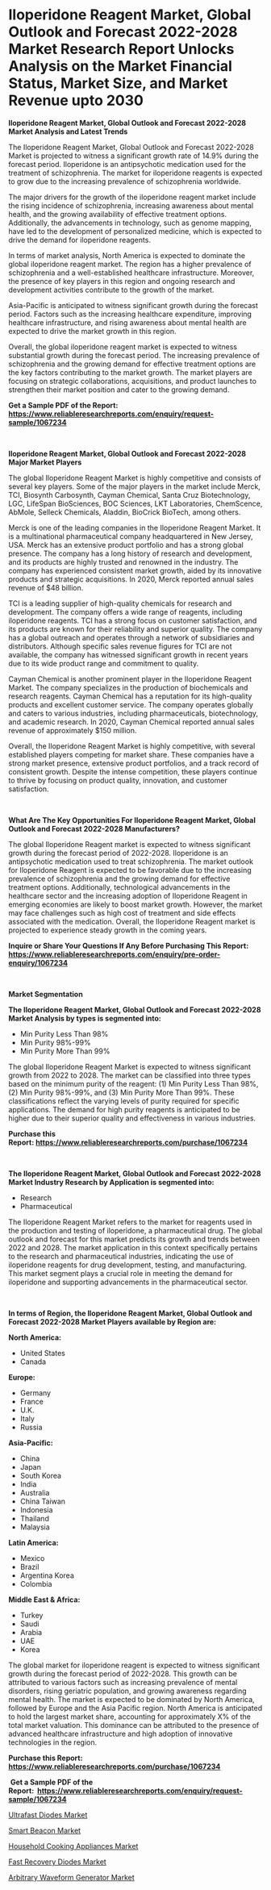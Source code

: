 <p><h1>Iloperidone Reagent Market, Global Outlook and Forecast 2022-2028 Market Research Report Unlocks Analysis on the Market Financial Status, Market Size, and Market Revenue upto 2030</h1></p><p><strong>Iloperidone Reagent Market, Global Outlook and Forecast 2022-2028 Market Analysis and Latest Trends</strong></p>
<p><p>The Iloperidone Reagent Market, Global Outlook and Forecast 2022-2028 Market is projected to witness a significant growth rate of 14.9% during the forecast period. Iloperidone is an antipsychotic medication used for the treatment of schizophrenia. The market for iloperidone reagents is expected to grow due to the increasing prevalence of schizophrenia worldwide.</p><p>The major drivers for the growth of the iloperidone reagent market include the rising incidence of schizophrenia, increasing awareness about mental health, and the growing availability of effective treatment options. Additionally, the advancements in technology, such as genome mapping, have led to the development of personalized medicine, which is expected to drive the demand for iloperidone reagents.</p><p>In terms of market analysis, North America is expected to dominate the global iloperidone reagent market. The region has a higher prevalence of schizophrenia and a well-established healthcare infrastructure. Moreover, the presence of key players in this region and ongoing research and development activities contribute to the growth of the market.</p><p>Asia-Pacific is anticipated to witness significant growth during the forecast period. Factors such as the increasing healthcare expenditure, improving healthcare infrastructure, and rising awareness about mental health are expected to drive the market growth in this region.</p><p>Overall, the global iloperidone reagent market is expected to witness substantial growth during the forecast period. The increasing prevalence of schizophrenia and the growing demand for effective treatment options are the key factors contributing to the market growth. The market players are focusing on strategic collaborations, acquisitions, and product launches to strengthen their market position and cater to the growing demand.</p></p>
<p><strong>Get a Sample PDF of the Report:&nbsp; <a href="https://www.reliableresearchreports.com/enquiry/request-sample/1067234">https://www.reliableresearchreports.com/enquiry/request-sample/1067234</a></strong></p>
<p>&nbsp;</p>
<p><strong>Iloperidone Reagent Market, Global Outlook and Forecast 2022-2028 Major Market Players</strong></p>
<p><p>The global Iloperidone Reagent Market is highly competitive and consists of several key players. Some of the major players in the market include Merck, TCI, Biosynth Carbosynth, Cayman Chemical, Santa Cruz Biotechnology, LGC, LifeSpan BioSciences, BOC Sciences, LKT Laboratories, ChemScence, AbMole, Selleck Chemicals, Aladdin, BioCrick BioTech, among others.</p><p>Merck is one of the leading companies in the Iloperidone Reagent Market. It is a multinational pharmaceutical company headquartered in New Jersey, USA. Merck has an extensive product portfolio and has a strong global presence. The company has a long history of research and development, and its products are highly trusted and renowned in the industry. The company has experienced consistent market growth, aided by its innovative products and strategic acquisitions. In 2020, Merck reported annual sales revenue of $48 billion.</p><p>TCI is a leading supplier of high-quality chemicals for research and development. The company offers a wide range of reagents, including iloperidone reagents. TCI has a strong focus on customer satisfaction, and its products are known for their reliability and superior quality. The company has a global outreach and operates through a network of subsidiaries and distributors. Although specific sales revenue figures for TCI are not available, the company has witnessed significant growth in recent years due to its wide product range and commitment to quality.</p><p>Cayman Chemical is another prominent player in the Iloperidone Reagent Market. The company specializes in the production of biochemicals and research reagents. Cayman Chemical has a reputation for its high-quality products and excellent customer service. The company operates globally and caters to various industries, including pharmaceuticals, biotechnology, and academic research. In 2020, Cayman Chemical reported annual sales revenue of approximately $150 million.</p><p>Overall, the Iloperidone Reagent Market is highly competitive, with several established players competing for market share. These companies have a strong market presence, extensive product portfolios, and a track record of consistent growth. Despite the intense competition, these players continue to thrive by focusing on product quality, innovation, and customer satisfaction.</p></p>
<p>&nbsp;</p>
<p><strong>What Are The Key Opportunities For Iloperidone Reagent Market, Global Outlook and Forecast 2022-2028 Manufacturers?</strong></p>
<p><p>The global Iloperidone Reagent market is expected to witness significant growth during the forecast period of 2022-2028. Iloperidone is an antipsychotic medication used to treat schizophrenia. The market outlook for Iloperidone Reagent is expected to be favorable due to the increasing prevalence of schizophrenia and the growing demand for effective treatment options. Additionally, technological advancements in the healthcare sector and the increasing adoption of Iloperidone Reagent in emerging economies are likely to boost market growth. However, the market may face challenges such as high cost of treatment and side effects associated with the medication. Overall, the Iloperidone Reagent market is projected to experience steady growth in the coming years.</p></p>
<p><strong>Inquire or Share Your Questions If Any Before Purchasing This Report: <a href="https://www.reliableresearchreports.com/enquiry/pre-order-enquiry/1067234">https://www.reliableresearchreports.com/enquiry/pre-order-enquiry/1067234</a></strong></p>
<p>&nbsp;</p>
<p><strong>Market Segmentation</strong></p>
<p><strong>The Iloperidone Reagent Market, Global Outlook and Forecast 2022-2028 Market Analysis by types is segmented into:</strong></p>
<p><ul><li>Min Purity Less Than 98%</li><li>Min Purity 98%-99%</li><li>Min Purity More Than 99%</li></ul></p>
<p><p>The global Iloperidone Reagent Market is expected to witness significant growth from 2022 to 2028. The market can be classified into three types based on the minimum purity of the reagent: (1) Min Purity Less Than 98%, (2) Min Purity 98%-99%, and (3) Min Purity More Than 99%. These classifications reflect the varying levels of purity required for specific applications. The demand for high purity reagents is anticipated to be higher due to their superior quality and effectiveness in various industries.</p></p>
<p><strong>Purchase this Report:&nbsp;<a href="https://www.reliableresearchreports.com/purchase/1067234">https://www.reliableresearchreports.com/purchase/1067234</a></strong></p>
<p>&nbsp;</p>
<p><strong>The Iloperidone Reagent Market, Global Outlook and Forecast 2022-2028 Market Industry Research by Application is segmented into:</strong></p>
<p><ul><li>Research</li><li>Pharmaceutical</li></ul></p>
<p><p>The Iloperidone Reagent Market refers to the market for reagents used in the production and testing of iloperidone, a pharmaceutical drug. The global outlook and forecast for this market predicts its growth and trends between 2022 and 2028. The market application in this context specifically pertains to the research and pharmaceutical industries, indicating the use of iloperidone reagents for drug development, testing, and manufacturing. This market segment plays a crucial role in meeting the demand for iloperidone and supporting advancements in the pharmaceutical sector.</p></p>
<p>&nbsp;</p>
<p><strong>In terms of Region, the Iloperidone Reagent Market, Global Outlook and Forecast 2022-2028 Market Players available by Region are:</strong></p>
<p>
    <p> <strong> North America: </strong>
        <ul>
            <li>United States</li>
            <li>Canada</li>
        </ul>
        </p> 
    <p> <strong> Europe: </strong>
        <ul>
            <li>Germany</li>
            <li>France</li>
            <li>U.K.</li>
            <li>Italy</li>
            <li>Russia</li>
        </ul>
        </p> 
    <p> <strong> Asia-Pacific: </strong>
        <ul>
            <li>China</li>
            <li>Japan</li>
            <li>South Korea</li>
            <li>India</li>
            <li>Australia</li>
            <li>China Taiwan</li>
            <li>Indonesia</li>
            <li>Thailand</li>
            <li>Malaysia</li>
        </ul>
        </p> 
    <p> <strong> Latin America: </strong>
        <ul>
            <li>Mexico</li>
            <li>Brazil</li>
            <li>Argentina Korea</li>
            <li>Colombia</li>
        </ul>
        </p> 
    <p> <strong> Middle East & Africa: </strong>
        <ul>
            <li>Turkey</li>
            <li>Saudi</li>
            <li>Arabia</li>
            <li>UAE</li>
            <li>Korea</li>
        </ul>
    </p>
    </p>
<p><p>The global market for iloperidone reagent is expected to witness significant growth during the forecast period of 2022-2028. This growth can be attributed to various factors such as increasing prevalence of mental disorders, rising geriatric population, and growing awareness regarding mental health. The market is expected to be dominated by North America, followed by Europe and the Asia Pacific region. North America is anticipated to hold the largest market share, accounting for approximately X% of the total market valuation. This dominance can be attributed to the presence of advanced healthcare infrastructure and high adoption of innovative technologies in the region.</p></p>
<p><strong>Purchase this Report: <a href="https://www.reliableresearchreports.com/purchase/1067234">https://www.reliableresearchreports.com/purchase/1067234</a></strong></p>
<p>&nbsp;<strong>Get a Sample PDF of the Report:&nbsp;&nbsp;<a href="https://www.reliableresearchreports.com/enquiry/request-sample/1067234">https://www.reliableresearchreports.com/enquiry/request-sample/1067234</a></strong></p>
<p><strong></strong></p>
<p><p><a href="https://www.reportprime.com/ultrafast-diodes-r5186">Ultrafast Diodes Market</a></p><p><a href="https://www.linkedin.com/pulse/smart-beacon-market-share-amp-new-trends-analysis-report-5zroe/">Smart Beacon Market</a></p><p><a href="https://medium.com/@omamuller06/household-cooking-appliances-market-size-growth-forecast-2023-2030-65266f85ba46">Household Cooking Appliances Market</a></p><p><a href="https://www.reportprime.com/fast-recovery-diodes-r5187">Fast Recovery Diodes Market</a></p><p><a href="https://www.linkedin.com/pulse/arbitrary-waveform-generator-market-size-share-global-analysis-aacle/">Arbitrary Waveform Generator Market</a></p></p>